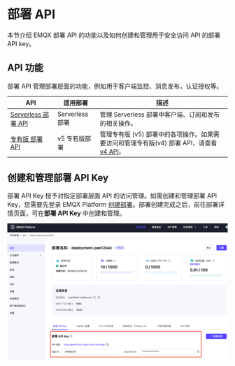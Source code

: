 # 部署 API

本节介绍 EMQX 部署 API 的功能以及如何创建和管理用于安全访问 API 的部署 API key。

## API 功能

部署 API 管理部署层面的功能，例如用于客户端监控、消息发布，认证授权等。

| API                                                          | 适用部署        | 描述                                                         |
| ------------------------------------------------------------ | --------------- | ------------------------------------------------------------ |
| [Serverless 部署 API](./serverless.md)                       | Serverless 部署 | 管理 Serverless 部署中客户端、订阅和发布的相关操作。         |
| [专有版 部署 API](https://docs.emqx.com/zh/cloud/latest/api/dedicated) | v5 专有版部署   | 管理专有版 (v5) 部署中的各项操作。如果需要访问和管理专有版(v4) 部署 API，请查看 [v4 API](https://docs.emqx.com/zh/cloud/v4/api/dedicated.html)。 |


## 创建和管理部署 API Key

部署 API Key 授予对指定部署层面 API 的访问管理。如需创建和管理部署 API Key，您需要先登录 EMQX Platform [创建部署](../create/overview.md)。部署创建完成之后，前往部署详情页面，可在**部署 API Key** 中创建和管理。

![deployment_key](./_assets/deployment_key.png)
